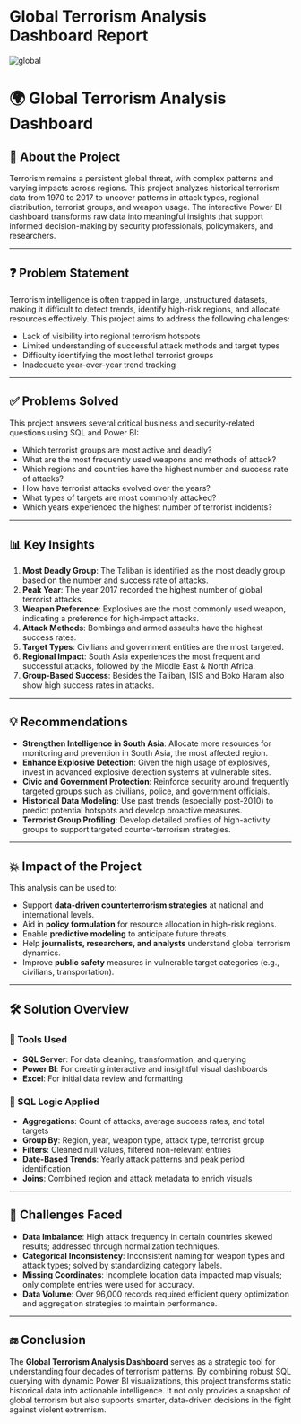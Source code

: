 #  Global Terrorism Analysis Dashboard Report


![global](https://github.com/user-attachments/assets/f98b090d-ba6b-4b64-8f1b-4e7d1d401dc2)

# 🌍 Global Terrorism Analysis Dashboard

## 📘 About the Project

Terrorism remains a persistent global threat, with complex patterns and varying impacts across regions. This project analyzes historical terrorism data from 1970 to 2017 to uncover patterns in attack types, regional distribution, terrorist groups, and weapon usage. The interactive Power BI dashboard transforms raw data into meaningful insights that support informed decision-making by security professionals, policymakers, and researchers.

---

## ❓ Problem Statement

Terrorism intelligence is often trapped in large, unstructured datasets, making it difficult to detect trends, identify high-risk regions, and allocate resources effectively. This project aims to address the following challenges:

- Lack of visibility into regional terrorism hotspots
- Limited understanding of successful attack methods and target types
- Difficulty identifying the most lethal terrorist groups
- Inadequate year-over-year trend tracking

---

## ✅ Problems Solved

This project answers several critical business and security-related questions using SQL and Power BI:

- Which terrorist groups are most active and deadly?
- What are the most frequently used weapons and methods of attack?
- Which regions and countries have the highest number and success rate of attacks?
- How have terrorist attacks evolved over the years?
- What types of targets are most commonly attacked?
- Which years experienced the highest number of terrorist incidents?

---

## 📊 Key Insights

1. **Most Deadly Group**: The Taliban is identified as the most deadly group based on the number and success rate of attacks.
2. **Peak Year**: The year 2017 recorded the highest number of global terrorist attacks.
3. **Weapon Preference**: Explosives are the most commonly used weapon, indicating a preference for high-impact attacks.
4. **Attack Methods**: Bombings and armed assaults have the highest success rates.
5. **Target Types**: Civilians and government entities are the most targeted.
6. **Regional Impact**: South Asia experiences the most frequent and successful attacks, followed by the Middle East & North Africa.
7. **Group-Based Success**: Besides the Taliban, ISIS and Boko Haram also show high success rates in attacks.

---

## 💡 Recommendations

- **Strengthen Intelligence in South Asia**: Allocate more resources for monitoring and prevention in South Asia, the most affected region.
- **Enhance Explosive Detection**: Given the high usage of explosives, invest in advanced explosive detection systems at vulnerable sites.
- **Civic and Government Protection**: Reinforce security around frequently targeted groups such as civilians, police, and government officials.
- **Historical Data Modeling**: Use past trends (especially post-2010) to predict potential hotspots and develop proactive measures.
- **Terrorist Group Profiling**: Develop detailed profiles of high-activity groups to support targeted counter-terrorism strategies.

---

## 💥 Impact of the Project

This analysis can be used to:

- Support **data-driven counterterrorism strategies** at national and international levels.
- Aid in **policy formulation** for resource allocation in high-risk regions.
- Enable **predictive modeling** to anticipate future threats.
- Help **journalists, researchers, and analysts** understand global terrorism dynamics.
- Improve **public safety** measures in vulnerable target categories (e.g., civilians, transportation).

---

## 🛠️ Solution Overview

### 🔧 Tools Used

- **SQL Server**: For data cleaning, transformation, and querying
- **Power BI**: For creating interactive and insightful visual dashboards
- **Excel**: For initial data review and formatting

### 🔎 SQL Logic Applied

- **Aggregations**: Count of attacks, average success rates, and total targets
- **Group By**: Region, year, weapon type, attack type, terrorist group
- **Filters**: Cleaned null values, filtered non-relevant entries
- **Date-Based Trends**: Yearly attack patterns and peak period identification
- **Joins**: Combined region and attack metadata to enrich visuals

---

## 🧩 Challenges Faced

- **Data Imbalance**: High attack frequency in certain countries skewed results; addressed through normalization techniques.
- **Categorical Inconsistency**: Inconsistent naming for weapon types and attack types; solved by standardizing category labels.
- **Missing Coordinates**: Incomplete location data impacted map visuals; only complete entries were used for accuracy.
- **Data Volume**: Over 96,000 records required efficient query optimization and aggregation strategies to maintain performance.

---

## 🔚 Conclusion

The **Global Terrorism Analysis Dashboard** serves as a strategic tool for understanding four decades of terrorism patterns. By combining robust SQL querying with dynamic Power BI visualizations, this project transforms static historical data into actionable intelligence. It not only provides a snapshot of global terrorism but also supports smarter, data-driven decisions in the fight against violent extremism.





